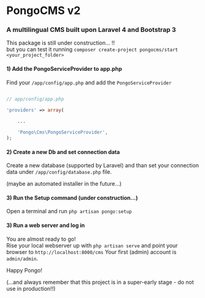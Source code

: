 # PongoCMS v2

### A multilingual CMS built upon Laravel 4 and Bootstrap 3

This package is still under construction... !!  
but you can test it running `composer create-project pongocms/start <your_project_folder>`

#### 1) Add the PongoServiceProvider to app.php

Find your `/app/config/app.php` and add the `PongoServiceProvider`

```php

// app/config/app.php

'providers' => array(
    
    ...

    'Pongo\Cms\PongoServiceProvider',
);
```

#### 2) Create a new Db and set connection data

Create a new database (supported by Laravel) and than set your connection data under `/app/config/database.php` file.

(maybe an automated installer in the future...)

#### 3) Run the Setup command (under construction...)

Open a terminal and run `php artisan pongo:setup`

#### 3) Run a web server and log in

You are almost ready to go!  
Rise your local webserver up with `php artisan serve` and point your browser to `http://localhost:8000/cms`
Your first (admin) account is `admin/admin`.

Happy Pongo!

(...and always remember that this project is in a super-early stage - do not use in production!!)
